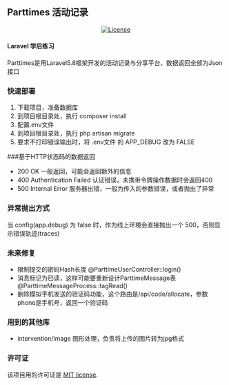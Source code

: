 
## Parttimes 活动记录
<p align="center"><a href="https://packagist.org/packages/laravel/framework"><img src="https://poser.pugx.org/laravel/framework/license.svg" alt="License"></a>
</p>

#### Laravel 学后练习

Parttimes是用Laravel5.8框架开发的活动记录与分享平台，数据返回全部为Json接口

### 快速部署

1. 下载项目，准备数据库
2. 到项目根目录处，执行 composer install
3. 配置.env文件
4. 到项目根目录处，执行 php artisan migrate
4. 要求不打印错误输出时，将 .env文件 的 APP_DEBUG 改为 FALSE

###基于HTTP状态码的数据返回

- 200 OK 一般返回，可能会返回额外的信息
- 400 Authentication Failed 认证错误，未携带令牌操作数据时会返回400
- 500 Internal Error 服务器出错，一般为传入的参数错误，或者抛出了异常


### 异常抛出方式
当 config(app.debug) 为 false 时，作为线上环境会直接抛出一个 500，否则显示错误轨迹(traces)

### 未来修复
* 限制提交的密码Hash长度 @ParttimeUserController::login()
* 消息标记为已读，这样可能要重新设计ParttimeMessage表 @ParttimeMessageProcess::tagRead()
* 删除模拟手机发送的验证码功能，这个路由是/api/code/allocate，参数phone是手机号，返回一个验证码

### 用到的其他库

- intervention/image 图形处理，负责将上传的图片转为jpg格式

### 许可证

该项目用的许可证是 [MIT license](https://opensource.org/licenses/MIT).

